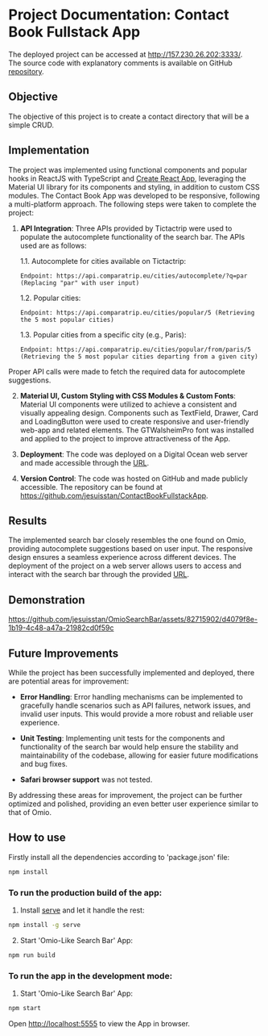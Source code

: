 # Project Documentation: Contact Book Fullstack App

The deployed project can be accessed at http://157.230.26.202:3333/. \
The source code with explanatory comments is available on GitHub [repository](https://github.com/jesuisstan/ContactBookFullstackApp).

## Objective

The objective of this project is to create a contact directory that will be a simple CRUD.

## Implementation

The project was implemented using functional components and popular hooks in ReactJS with TypeScript and [Create React App](https://facebook.github.io/create-react-app/docs/getting-started), leveraging the Material UI library for its components and styling, in addition to custom CSS modules. The Contact Book App was developed to be responsive, following a multi-platform approach. The following steps were taken to complete the project:

1.  **API Integration**: Three APIs provided by Tictactrip were used to populate the autocomplete functionality of the search bar. The APIs used are as follows:

    1.1. Autocomplete for cities available on Tictactrip:

        Endpoint: https://api.comparatrip.eu/cities/autocomplete/?q=par (Replacing "par" with user input)

    1.2. Popular cities:

        Endpoint: https://api.comparatrip.eu/cities/popular/5 (Retrieving the 5 most popular cities)

    1.3. Popular cities from a specific city (e.g., Paris):

        Endpoint: https://api.comparatrip.eu/cities/popular/from/paris/5 (Retrieving the 5 most popular cities departing from a given city)

Proper API calls were made to fetch the required data for autocomplete suggestions.

2. **Material UI, Custom Styling with CSS Modules & Custom Fonts**: Material UI components were utilized to achieve a consistent and visually appealing design. Components such as TextField, Drawer, Card and LoadingButton were used to create responsive and user-friendly web-app and related elements. The GTWalsheimPro font was installed and applied to the project to improve attractiveness of the App.

3. **Deployment**: The code was deployed on a Digital Ocean web server and made accessible through the [URL](http://157.230.26.202:3333/).

4. **Version Control**: The code was hosted on GitHub and made publicly accessible. The repository can be found at https://github.com/jesuisstan/ContactBookFullstackApp.

## Results

The implemented search bar closely resembles the one found on Omio, providing autocomplete suggestions based on user input. The responsive design ensures a seamless experience across different devices. The deployment of the project on a web server allows users to access and interact with the search bar through the provided [URL](http://157.230.26.202:3333/).

## Demonstration


https://github.com/jesuisstan/OmioSearchBar/assets/82715902/d4079f8e-1b19-4c48-a47a-21982cd0f59c


## Future Improvements

While the project has been successfully implemented and deployed, there are potential areas for improvement:

- **Error Handling**: Error handling mechanisms can be implemented to gracefully handle scenarios such as API failures, network issues, and invalid user inputs. This would provide a more robust and reliable user experience.

- **Unit Testing**: Implementing unit tests for the components and functionality of the search bar would help ensure the stability and maintainability of the codebase, allowing for easier future modifications and bug fixes.

- **Safari browser support** was not tested.

By addressing these areas for improvement, the project can be further optimized and polished, providing an even better user experience similar to that of Omio.

## How to use
Firstly install all the dependencies according to 'package.json' file:
```sh
npm install
```
### To run the production build of the app:
1. Install [serve](https://github.com/vercel/serve) and let it handle the rest:
```sh
npm install -g serve
```

2. Start 'Omio-Like Search Bar' App:
```sh
npm run build
```

### To run the app in the development mode:
1. Start 'Omio-Like Search Bar' App:
```sh
npm start
```

Open [http://localhost:5555](http://localhost:5555) to view the App in browser.
